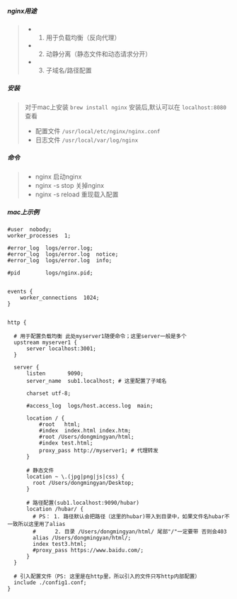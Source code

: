 ##### nginx用途
> - 1. 用于负载均衡（反向代理）
> - 2. 动静分离（静态文件和动态请求分开）
> - 3. 子域名/路径配置


##### 安装
> 对于mac上安装 `brew install nginx`
> 安装后,默认可以在 `localhost:8080`查看
> - 配置文件 `/usr/local/etc/nginx/nginx.conf`
> - 日志文件 `/usr/local/var/log/nginx`


##### 命令
> - nginx 启动nginx
> - nginx -s stop 关掉nginx
> - nginx -s reload 重现载入配置


##### mac上示例
```
#user  nobody;
worker_processes  1;

#error_log  logs/error.log;
#error_log  logs/error.log  notice;
#error_log  logs/error.log  info;

#pid        logs/nginx.pid;


events {
    worker_connections  1024;
}


http {
  
  # 用于配置负载均衡 此处myserver1随便命令；这里server一般是多个
  upstream myserver1 {
      server localhost:3001;
  }

  server {
      listen       9090;
      server_name  sub1.localhost; # 这里配置了子域名

      charset utf-8;

      #access_log  logs/host.access.log  main;

      location / {
          #root   html;
          #index  index.html index.htm;
          #root /Users/dongmingyan/html;
          #index test.html;
          proxy_pass http://myserver1; # 代理转发
      }

      # 静态文件
      location ~ \.(jpg|png|js|css) {
        root /Users/dongmingyan/Desktop;
      }

      # 路径配置(sub1.localhost:9090/hubar)
      location /hubar/ {
        # PS： 1. 路径默认会把路径（这里的hubar)带入到目录中，如果文件名hubar不一致所以这里用了alias
        #      2. 目录 /Users/dongmingyan/html/ 尾部"/"一定要带 否则会403
        alias /Users/dongmingyan/html/;
        index test3.html;
        #proxy_pass https://www.baidu.com/;
      }
  }

  # 引入配置文件（PS: 这里是在http里，所以引入的文件只写http内部配置）
  include ./config1.conf;
}
```





